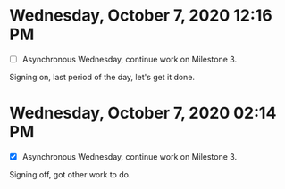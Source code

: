 # Wednesday, October  7, 2020 12:16 PM

- [ ] Asynchronous Wednesday, continue work on Milestone 3.

Signing on, last period of the day, let's get it done.

# Wednesday, October  7, 2020 02:14 PM

- [x] Asynchronous Wednesday, continue work on Milestone 3.

Signing off, got other work to do.